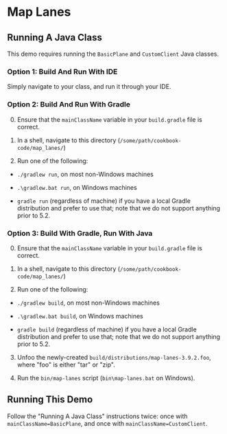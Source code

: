 # Map Lanes

## Running A Java Class

This demo requires running the `BasicPlane` and `CustomClient` Java classes.

### Option 1: Build And Run With IDE

Simply navigate to your class, and run it through your IDE.

### Option 2: Build And Run With Gradle

0. Ensure that the `mainClassName` variable in your `build.gradle` file is correct.

1. In a shell, navigate to this directory (`/some/path/cookbook-code/map_lanes/`)

2. Run one of the following:

  - `./gradlew run`, on most non-Windows machines
  
  - `.\gradlew.bat run`, on Windows machines

  - `gradle run` (regardless of machine) if you have a local Gradle distribution and prefer to use that; note that we do not support anything prior to 5.2.

### Option 3: Build With Gradle, Run With Java

0. Ensure that the `mainClassName` variable in your `build.gradle` file is correct.

1. In a shell, navigate to this directory (`/some/path/cookbook-code/map_lanes/`)

2. Run one of the following:

  - `./gradlew build`, on most non-Windows machines
  
  - `.\gradlew.bat build`, on Windows machines

  - `gradle build` (regardless of machine) if you have a local Gradle distribution and prefer to use that; note that we do not support anything prior to 5.2.

3. Unfoo the newly-created `build/distributions/map-lanes-3.9.2.foo`, where "foo" is either "tar" or "zip".

4. Run the `bin/map-lanes` script (`bin\map-lanes.bat` on Windows).

## Running This Demo

Follow the "Running A Java Class" instructions twice: once with `mainClassName=BasicPlane`, and once with `mainClassName=CustomClient`.
